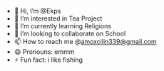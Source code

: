 - 👋 Hi, I’m @Ekps
- 👀 I’m interested in Tea Project
- 🌱 I’m currently learning Religions
- 💞️ I’m looking to collaborate on School
- 📫 How to reach me @amoxcilin339@gmail.com
- 😄 Pronouns: emmm
- ⚡ Fun fact: i like fishing

<!---
Ekps/Ekps is a ✨ special ✨ repository because its `README.md` (this file) appears on your GitHub profile.
You can click the Preview link to take a look at your changes.
--->
